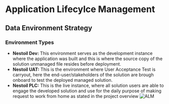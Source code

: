 # Application Lifecylce Management
## Data Environment Strategy
### Environment Types
  * **Nestoil Dev:** This environment serves as the development instance where the application was built and this is where the source copy of the solution unmanaged file resides before deployment.
  * **Nestoil UAT:** This is the environment where User Acceptance Test is carryout, here the end-user/stakeholders of the solution are brough onboard to test the deployed managed solution.
  * **Nestoil PLC:** This is the live instance, where all solution users are able to engage the developed solution and use for the daily purpose of making request to work from home as stated in the project overview
![ALM](https://github.com/user-attachments/assets/16966396-bd22-4d12-b443-bd48730f5314)

